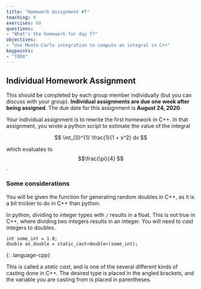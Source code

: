 ```yaml
---
title: "Homework Assignment #7"
teaching: 0
exercises: 60
questions:
- "What's the homework for day 7?"
objectives:
- "Use Monte-Carlo integration to compute an integral in C++"
keypoints:
- "TODO"
---
```


<script type="text/javascript" async
  src="https://cdnjs.cloudflare.com/ajax/libs/mathjax/2.7.7/MathJax.js?config=TeX-MML-AM_CHTML">
</script>

## Individual Homework Assignment

This should be completed by each group member individually (but you can
discuss with your group). **Individual assignments are due one week after
being assigned**. The due date for this assignment is **August 24, 2020**.

Your individual assignment is to rewrite the first homework in C++.
In that assignment, you wrote a python script to estimate the value
of the integral

$$ \int_{0}^{1} \frac{1}{1 + x^2} dx $$

which evaluates to $$\frac{\pi}{4} $$.

### Some considerations

You will be given the function for generating random doubles in C++, as it
is a bit trickier to do in C++ than python.

In python, dividing to integer types with `/` results in a float. This is
not true in C++, where dividing two integers results in an integer. You will
need to *cast* integers to doubles.

~~~
int some_int = 1.0;
double as_double = static_cast<double>(some_int);
~~~
{: .language-cpp}

This is called a *static cast*, and is one of the several different kinds
of casting done in C++.  The desired type is placed in the angled brackets,
and the variable you are casting from is placed in parentheses.
